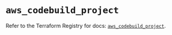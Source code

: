 # `aws_codebuild_project`

Refer to the Terraform Registry for docs: [`aws_codebuild_project`](https://registry.terraform.io/providers/hashicorp/aws/5.41.0/docs/resources/codebuild_project).
